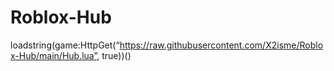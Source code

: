 # Roblox-Hub
loadstring(game:HttpGet(“https://raw.githubusercontent.com/X2isme/Roblox-Hub/main/Hub.lua”, true))()
